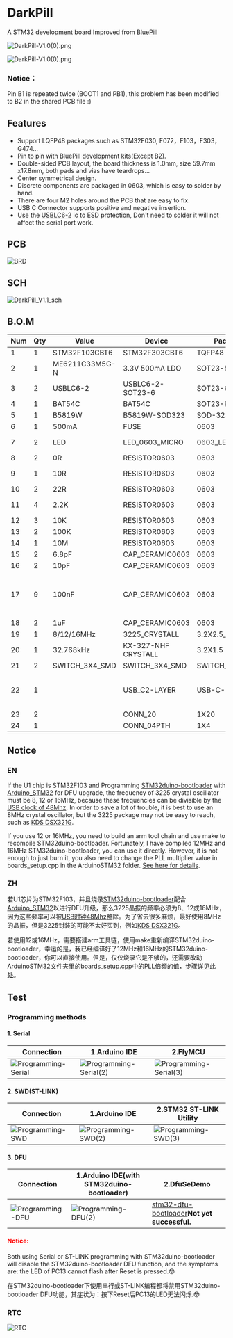 # DarkPill

A STM32 development board Improved from [BluePill](https://stm32-base.org/boards/STM32F103C8T6-Blue-Pill)

![DarkPill-V1.0(0).png](image/DarkPill-V1.1(1).png)

![DarkPill-V1.0(0).png](image/DarkPill-V1.1(2).png)

### Notice：

Pin B1 is repeated twice (BOOT1 and PB1), this problem has been modified to B2 in the shared PCB file :)

## Features

- Support LQFP48 packages such as STM32F030, F072，F103，F303，G474...
- Pin to pin with BluePill development kits(Except B2).
- Double-sided PCB layout, the board thickness is 1.0mm, size 59.7mm x17.8mm, both pads and vias have teardrops...
- Center symmetrical design.
- Discrete components are packaged in 0603, which is easy to solder by hand.
- There are four M2 holes around the PCB that are easy to fix.
- USB C Connector  supports positive and negative insertion.
- Use the [USBLC6-2](https://www.st.com/en/protection-devices/usblc6-2.html) ic to ESD protection, Don't need to solder it  will not affect the serial port work.

## PCB

![BRD](image/size.png)

## SCH

![DarkPill_V1.1_sch](image/DarkPill_V1.1_sch.png)

## B.O.M

| Num  | Qty  | Value          | Device                   | Package        | Parts                                                        |
| ---- | ---- | -------------- | ------------------------ | -------------- | ------------------------------------------------------------ |
| 1    | 1    | STM32F103CBT6  | STM32F303CBT6            | TQFP48         | U1                                                           |
| 2    | 1    | ME6211C33M5G-N | 3.3V 500mA LDO           | SOT23-5        | U2                                                           |
| 3    | 2    | USBLC6-2       | USBLC6-2-SOT23-6         | SOT23-6        | VD1, VD2                                                     |
| 4    | 1    | BAT54C         | BAT54C                   | SOT23-R        | VD3                                                          |
| 5    | 1    | B5819W         | B5819W-SOD323            | SOD-323        | D1                                                           |
| 6    | 1    | 500mA          | FUSE                     | 0603           | F1                                                           |
| 7    | 2    | LED            | LED_0603_MICRO           | 0603_LED       | LED1, LED2                                 LED               |
| 8    | 2    | 0R             | RESISTOR0603             | 0603           | R3, R14                                                      |
| 9    | 1    | 10R            | RESISTOR0603             | 0603           | R13                                        Resistors         |
| 10   | 2    | 22R            | RESISTOR0603             | 0603           | R5, R6                                                       |
| 11   | 4    | 2.2K           | RESISTOR0603             | 0603           | R4, R7, R11, R12                                             |
| 12   | 3    | 10K            | RESISTOR0603             | 0603           | R1, R2, R9                                                   |
| 13   | 2    | 100K           | RESISTOR0603             | 0603           | R8, R15                                                      |
| 14   | 1    | 10M            | RESISTOR0603             | 0603           | R10                                                          |
| 15   | 2    | 6.8pF          | CAP_CERAMIC0603          | 0603           | C6, C7                                                       |
| 16   | 2    | 10pF           | CAP_CERAMIC0603          | 0603           | C8, C9                                                       |
| 17   | 9    | 100nF          | CAP_CERAMIC0603          | 0603           | C1, C2, C3, C10, C11, C12,   C13, C14, C15                   |
| 18   | 2    | 1uF            | CAP_CERAMIC0603          | 0603           | C4, C5                                                       |
| 19   | 1    | 8/12/16MHz     | 3225_CRYSTALL            | 3.2X2.5_KX-7   | ZO1                                                          |
| 20   | 1    | 32.768kHz      | KX-327-NHF      CRYSTALL | 3.2X1.5        | ZO2                                                          |
| 21   | 2    | SWITCH_3X4_SMD | SWITCH_3X4_SMD           | SWITCH_3X4_SMD | S1, S2                                                       |
| 22   | 1    |                | USB_C2-LAYER             | USB-C-16P      | J1                                       USB   Type C 16Pin Connector |
| 23   | 2    |                | CONN_20                  | 1X20           | J2, J3                                                       |
| 24   | 1    |                | CONN_04PTH               | 1X4            | J4                                                           |

## Notice

### EN

If the U1 chip is STM32F103 and Programming [STM32duino-bootloader](https://github.com/rogerclarkmelbourne/STM32duino-bootloader) with [Arduino_STM32](https://github.com/rogerclarkmelbourne/Arduino_STM32) for DFU upgrade, the frequency of 3225 crystal oscillator must be 8, 12 or 16MHz, because these frequencies can be divisible by the [USB clock of 48Mhz](https://www.sigidwiki.com/wiki/High_Speed_USB_Noise). In order to save a lot of trouble, it is best to use an 8MHz crystal oscillator, but the 3225 package may not be easy to reach, such as [KDS DSX321G](http://ftp.kds.info/products/DSX321G_en.pdf).

If you use 12 or 16MHz, you need to build an arm tool chain and use make to recompile STM32duino-bootloader. Fortunately, I have compiled 12MHz and 16MHz STM32duino-bootloader, you can use it directly. However, it is not enough to just burn it, you also need to change the PLL multiplier value in boards_setup.cpp in the ArduinoSTM32 folder. [See here for details](https://oldgerman.github.io/201e530f/).

### ZH

若U1芯片为STM32F103，并且烧录[STM32duino-bootloader](https://github.com/rogerclarkmelbourne/STM32duino-bootloader)配合[Arduino_STM32](https://github.com/rogerclarkmelbourne/Arduino_STM32)以进行DFU升级，那么3225晶振的频率必须为8、12或16MHz，因为这些频率可以被[USB时钟48Mhz](https://www.cnblogs.com/cherishui/p/4204280.html)整除。为了省去很多麻烦，最好使用8MHz的晶振，但是3225封装的可能不太好买到，例如[KDS DSX321G](http://ftp.kds.info/products/DSX321G_en.pdf)。

若使用12或16MHz，需要搭建arm工具链，使用make重新编译STM32duino-bootloader，幸运的是，我已经编译好了12MHz和16MHz的STM32duino-bootloader，你可以直接使用。但是，仅仅烧录它是不够的，还需要改动ArduinoSTM32文件夹里的boards_setup.cpp中的PLL倍频的值，[步骤详见此处](https://oldgerman.github.io/201e530f/)。

## Test

### Programming methods

#### 1. Serial

| Connection                                          | 1.Arduino IDE                                             | 2.FlyMCU                                                  |
| --------------------------------------------------- | --------------------------------------------------------- | --------------------------------------------------------- |
| ![Programming-Serial](image/Programming-Serial.png) | ![Programming-Serial(2)](image/Programming-Serial(2).png) | ![Programming-Serial(3)](image/Programming-Serial(3).png) |



#### 2. SWD(ST-LINK)

| Connection                                    | 1.Arduino IDE                                       | 2.STM32 ST-LINK Utility                             |
| --------------------------------------------- | --------------------------------------------------- | --------------------------------------------------- |
| ![Programming-SWD](image/Programming-SWD.png) | ![Programming-SWD(2)](image/Programming-SWD(2).png) | ![Programming-SWD(3)](image/Programming-SWD(3).png) |

#### 3. DFU 

| Connection                                    | 1.Arduino IDE(with STM32duino-bootloader)           | 2.DfuSeDemo                                                  |
| --------------------------------------------- | --------------------------------------------------- | ------------------------------------------------------------ |
| ![Programming-DFU](image/Programming-DFU.png) | ![Programming-DFU(2)](image/Programming-DFU(2).png) | [stm32-dfu-bootloader](https://github.com/davidgfnet/stm32-dfu-bootloader)<b>Not yet successful. |

#### <span style="color:#FF0000;">Notice:</span>

Both using Serial or ST-LINK programming with STM32duino-bootloader will disable the STM32duino-bootloader DFU function, and the symptoms are: the LED of PC13 cannot flash after Reset is pressed.:flushed:

在STM32duino-bootloader下使用串行或ST-LINK编程都将禁用STM32duino-bootloader DFU功能，其症状为：按下Reset后PC13的LED无法闪烁.:flushed:

### RTC

![RTC](image/RTC.png)

